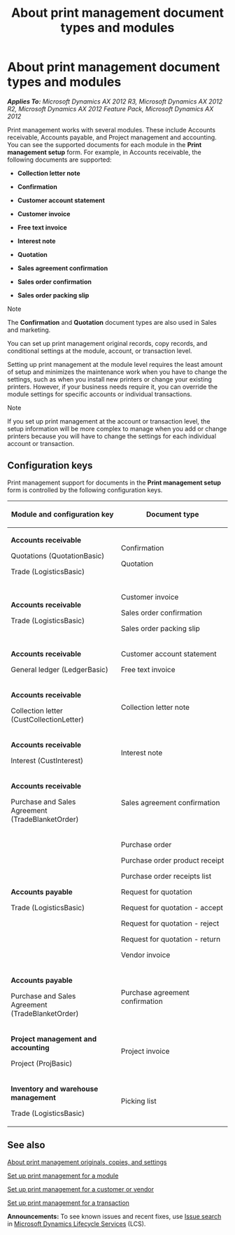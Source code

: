 ﻿---
title: About print management document types and modules
TOCTitle: About print management document types and modules
ms:assetid: 89c961e8-6e82-49d2-8b9e-2b89ccb1e076
ms:mtpsurl: https://technet.microsoft.com/en-us/library/Dd309745(v=AX.60)
ms:contentKeyID: 36058461
ms.date: 04/18/2014
mtps_version: v=AX.60
f1_keywords:
- print
- print management
- printing
- management
- printer
- printers
---

# About print management document types and modules 


_**Applies To:** Microsoft Dynamics AX 2012 R3, Microsoft Dynamics AX 2012 R2, Microsoft Dynamics AX 2012 Feature Pack, Microsoft Dynamics AX 2012_

Print management works with several modules. These include Accounts receivable, Accounts payable, and Project management and accounting. You can see the supported documents for each module in the **Print management setup** form. For example, in Accounts receivable, the following documents are supported:

  - **Collection letter note**

  - **Confirmation**

  - **Customer account statement**

  - **Customer invoice**

  - **Free text invoice**

  - **Interest note**

  - **Quotation**

  - **Sales agreement confirmation**

  - **Sales order confirmation**

  - **Sales order packing slip**


> [!NOTE]
> <P>The <STRONG>Confirmation</STRONG> and <STRONG>Quotation</STRONG> document types are also used in Sales and marketing.</P>



You can set up print management original records, copy records, and conditional settings at the module, account, or transaction level.

Setting up print management at the module level requires the least amount of setup and minimizes the maintenance work when you have to change the settings, such as when you install new printers or change your existing printers. However, if your business needs require it, you can override the module settings for specific accounts or individual transactions.


> [!NOTE]
> <P>If you set up print management at the account or transaction level, the setup information will be more complex to manage when you add or change printers because you will have to change the settings for each individual account or transaction.</P>



## Configuration keys

Print management support for documents in the **Print management setup** form is controlled by the following configuration keys.

<table>
<colgroup>
<col style="width: 50%" />
<col style="width: 50%" />
</colgroup>
<thead>
<tr class="header">
<th><p>Module and configuration key</p></th>
<th><p>Document type</p></th>
</tr>
</thead>
<tbody>
<tr class="odd">
<td><p><strong>Accounts receivable</strong></p>
<p>Quotations (QuotationBasic)</p>
<p>Trade (LogisticsBasic)</p></td>
<td><p>Confirmation</p>
<p>Quotation</p></td>
</tr>
<tr class="even">
<td><p><strong>Accounts receivable</strong></p>
<p>Trade (LogisticsBasic)</p></td>
<td><p>Customer invoice</p>
<p>Sales order confirmation</p>
<p>Sales order packing slip</p></td>
</tr>
<tr class="odd">
<td><p><strong>Accounts receivable</strong></p>
<p>General ledger (LedgerBasic)</p></td>
<td><p>Customer account statement</p>
<p>Free text invoice</p></td>
</tr>
<tr class="even">
<td><p><strong>Accounts receivable</strong></p>
<p>Collection letter (CustCollectionLetter)</p></td>
<td><p>Collection letter note</p></td>
</tr>
<tr class="odd">
<td><p><strong>Accounts receivable</strong></p>
<p>Interest (CustInterest)</p></td>
<td><p>Interest note</p></td>
</tr>
<tr class="even">
<td><p><strong>Accounts receivable</strong></p>
<p>Purchase and Sales Agreement (TradeBlanketOrder)</p></td>
<td><p>Sales agreement confirmation</p></td>
</tr>
<tr class="odd">
<td><p><strong>Accounts payable</strong></p>
<p>Trade (LogisticsBasic)</p></td>
<td><p>Purchase order</p>
<p>Purchase order product receipt</p>
<p>Purchase order receipts list</p>
<p>Request for quotation</p>
<p>Request for quotation - accept</p>
<p>Request for quotation - reject</p>
<p>Request for quotation - return</p>
<p>Vendor invoice</p></td>
</tr>
<tr class="even">
<td><p><strong>Accounts payable</strong></p>
<p>Purchase and Sales Agreement (TradeBlanketOrder)</p></td>
<td><p>Purchase agreement confirmation</p></td>
</tr>
<tr class="odd">
<td><p><strong>Project management and accounting</strong></p>
<p>Project (ProjBasic)</p></td>
<td><p>Project invoice</p></td>
</tr>
<tr class="even">
<td><p><strong>Inventory and warehouse management</strong></p>
<p>Trade (LogisticsBasic)</p></td>
<td><p>Picking list</p></td>
</tr>
</tbody>
</table>


## See also

[About print management originals, copies, and settings](about-print-management-originals-copies-and-settings.md)

[Set up print management for a module](set-up-print-management-for-a-module.md)

[Set up print management for a customer or vendor](set-up-print-management-for-a-customer-or-vendor.md)

[Set up print management for a transaction](set-up-print-management-for-a-transaction.md)

  
**Announcements:** To see known issues and recent fixes, use [Issue search](http://go.microsoft.com/fwlink/?linkid=389258) in [Microsoft Dynamics Lifecycle Services](http://go.microsoft.com/fwlink/?linkid=306505) (LCS).

